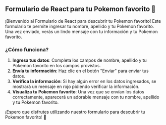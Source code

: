 ## Formulario de React para tu Pokemon favorito 🚀

¡Bienvenido al Formulario de React para descubrir tu Pokemon favorito! Este formulario te permite ingresar tu nombre, apellido y tu Pokemon favorito. Una vez enviado, verás un lindo mensaje con tu información y tu Pokemon favorito.

### ¿Cómo funciona?

1. **Ingresa tus datos**: Completa los campos de nombre, apellido y tu Pokemon favorito en los campos provistos.
2. **Envía tu información**: Haz clic en el botón "Enviar" para enviar tus datos.
3. **Verifica la información**: Si hay algún error en los datos ingresados, se mostrará un mensaje en rojo pidiendo verificar la información.
4. **Visualiza tu Pokemon favorito**: Una vez que se envían los datos correctamente, aparecerá un adorable mensaje con tu nombre, apellido y tu Pokemon favorito.

¡Espero que disfrutes utilizando nuestro formulario para descubrir tu Pokemon favorito! 🌟
